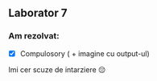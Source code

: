 ## Laborator 7

### Am rezolvat: 

*[x] Compulosory ( + imagine cu output-ul) 

Imi cer scuze de intarziere :pensive: